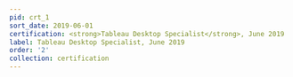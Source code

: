 ```yaml
---
pid: crt_1
sort_date: 2019-06-01
certification: <strong>Tableau Desktop Specialist</strong>, June 2019
label: Tableau Desktop Specialist, June 2019
order: '2'
collection: certification
---
```

